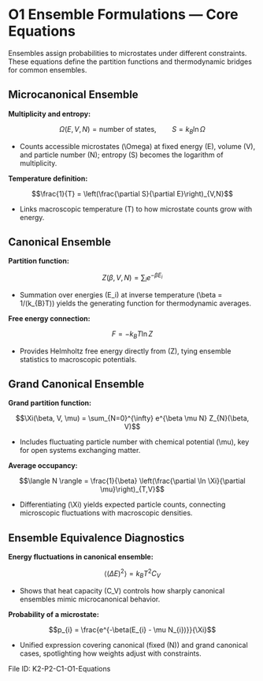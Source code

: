 # O1 Ensemble Formulations — Core Equations

Ensembles assign probabilities to microstates under different constraints. These equations define the partition functions and thermodynamic bridges for common ensembles.

## Microcanonical Ensemble
**Multiplicity and entropy:**

$$\Omega(E, V, N) = \text{number of states}, \qquad S = k_{B} \ln \Omega$$

- Counts accessible microstates \(\Omega\) at fixed energy \(E\), volume \(V\), and particle number \(N\); entropy \(S\) becomes the logarithm of multiplicity.

**Temperature definition:**

$$\frac{1}{T} = \left(\frac{\partial S}{\partial E}\right)_{V,N}$$

- Links macroscopic temperature \(T\) to how microstate counts grow with energy.

## Canonical Ensemble
**Partition function:**

$$Z(\beta, V, N) = \sum_{i} e^{-\beta E_{i}}$$

- Summation over energies \(E_i\) at inverse temperature \(\beta = 1/(k_{B}T)\) yields the generating function for thermodynamic averages.

**Free energy connection:**

$$F = -k_{B} T \ln Z$$

- Provides Helmholtz free energy directly from \(Z\), tying ensemble statistics to macroscopic potentials.

## Grand Canonical Ensemble
**Grand partition function:**

$$\Xi(\beta, V, \mu) = \sum_{N=0}^{\infty} e^{\beta \mu N} Z_{N}(\beta, V)$$

- Includes fluctuating particle number with chemical potential \(\mu\), key for open systems exchanging matter.

**Average occupancy:**

$$\langle N \rangle = \frac{1}{\beta} \left(\frac{\partial \ln \Xi}{\partial \mu}\right)_{T,V}$$

- Differentiating \(\Xi\) yields expected particle counts, connecting microscopic fluctuations with macroscopic densities.

## Ensemble Equivalence Diagnostics
**Energy fluctuations in canonical ensemble:**

$$\langle (\Delta E)^{2} \rangle = k_{B} T^{2} C_{V}$$

- Shows that heat capacity \(C_V\) controls how sharply canonical ensembles mimic microcanonical behavior.

**Probability of a microstate:**

$$p_{i} = \frac{e^{-\beta(E_{i} - \mu N_{i})}}{\Xi}$$

- Unified expression covering canonical (fixed \(N\)) and grand canonical cases, spotlighting how weights adjust with constraints.

File ID: K2-P2-C1-O1-Equations
